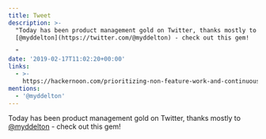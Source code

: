 ```yaml
---
title: Tweet
description: >-
  "Today has been product management gold on Twitter, thanks mostly to
  [@myddelton](https://twitter.com/@myddelton) - check out this gem!

  "
date: '2019-02-17T11:02:20+00:00'
links:
  - >-
    https://hackernoon.com/prioritizing-non-feature-work-and-continuous-improvement-bad2a612d860
mentions:
  - '@myddelton'
---
```

Today has been product management gold on Twitter, thanks mostly to [@myddelton](https://twitter.com/@myddelton) - check out this gem!
